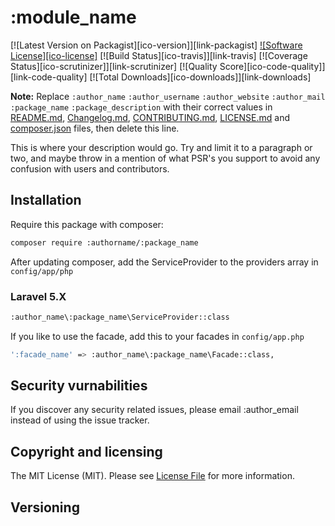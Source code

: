 # :module_name

[![Latest Version on Packagist][ico-version]][link-packagist]
[![Software License][ico-license]](LICENSE.md)
[![Build Status][ico-travis]][link-travis]
[![Coverage Status][ico-scrutinizer]][link-scrutinizer]
[![Quality Score][ico-code-quality]][link-code-quality]
[![Total Downloads][ico-downloads]][link-downloads]

**Note:** Replace `:author_name` `:author_username` `:author_website` `:author_mail` `:package_name` `:package_description`
with their correct values in [README.md](), [Changelog.md](), [CONTRIBUTING.md](), [LICENSE.md]() and [composer.json]() files, 
then delete this line. 

This is where your description would go. Try and limit it to a paragraph or two, and maybe throw in a mention of what PSR's you 
support to avoid any confusion with users and contributors.

## Installation 

Require this package with composer: 

```bash
composer require :authorname/:package_name
```

After updating composer, add the ServiceProvider to the providers array in `config/app/php`

### Laravel 5.X

```bash
:author_name\:package_name\ServiceProvider::class
```

If you like to use the facade, add this to your facades in `config/app.php`

```bash
':facade_name' => :author_name\:package_name\Facade::class,
```

## Security vurnabilities

If you discover any security related issues, please email :author_email instead of using the issue tracker.

## Copyright and licensing

The MIT License (MIT). Please see [License File](LICENSE.md) for more information.

## Versioning
